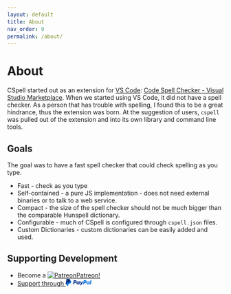```yaml
---
layout: default
title: About
nav_order: 9
permalink: /about/
---
```


# About

CSpell started out as an extension for [VS Code](https://code.visualstudio.com/): [Code Spell Checker - Visual Studio Marketplace](https://marketplace.visualstudio.com/items?itemName=streetsidesoftware.code-spell-checker).
When we started using VS Code, it did not have a spell checker. As a person that has trouble with spelling, I found this to be a great hindrance, thus the extension was born.
At the suggestion of users, `cspell` was pulled out of the extension and into its own library and command line tools.

## Goals

The goal was to have a fast spell checker that could check spelling as you type.

-   Fast - check as you type
-   Self-contained - a pure JS implementation - does not need external binaries or to talk to a web service.
-   Compact - the size of the spell checker should not be much bigger than the comparable Hunspell dictionary.
-   Configurable - much of CSpell is configured through `cspell.json` files.
-   Custom Dictionaries - custom dictionaries can be easily added and used.

## Supporting Development

-   Become a [<img src="https://github.githubassets.com/images/modules/site/icons/funding_platforms/patreon.svg" width="16" height="16" alt="Patreon"/>Patreon!](https://patreon.com/streetsidesoftware)
-   [Support through ![PayPal](./assets/paypal.png)](https://www.paypal.com/donate/?hosted_button_id=26LNBP2Q6MKCY)
